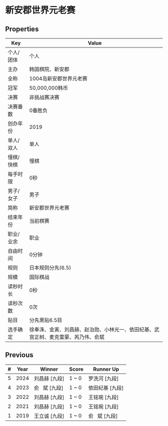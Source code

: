 # 新安郡世界元老赛

## Properties

| Key | Value |
| --- | ----- |
| 个人/团体 | 个人 |
| 主办 | 韩国棋院、新安郡 |
| 全称 | 1004岛新安郡世界元老赛 |
| 冠军 | 50,000,000韩币 |
| 决赛 | 非挑战赛决赛 |
| 决赛番数 | 0番胜负 |
| 创办年份 | 2019 |
| 单人/双人 | 单人 |
| 慢棋/快棋 | 慢棋 |
| 每手时限 | 0秒 |
| 男子/女子 | 男子 |
| 简称 | 新安郡世界元老赛 |
| 结束年份 | 当前棋赛 |
| 职业/业余 | 职业 |
| 自由时间 | 0分钟 |
| 规则 | 日本规则分先(6.5) |
| 规模 | 国际棋战 |
| 读秒时长 | 0秒 |
| 读秒次数 | 0次 |
| 贴目 | 分先黑贴6.5目 |
| 选手确定 | 徐奉洙、金寅、刘昌赫、赵治勋、小林光一、依田纪基、武宫正树、麦克雷蒙、芮乃伟、俞斌 |

## Previous

| # | Year | Winner | Score | Runner Up |
| --- | --- | --- | --- | --- |
| 5 | 2024 | 刘昌赫 [九段] | 1 ~ 0 | 罗洗河 [九段] |
| 4 | 2023 | 俞   斌 [九段] | 1 ~ 0 | 依田纪基 [九段] |
| 3 | 2022 | 刘昌赫 [九段] | 1 ~ 0 | 王铭琬 [九段] |
| 2 | 2021 | 刘昌赫 [九段] | 1 ~ 0 | 王铭琬 [九段] |
| 1 | 2019 | 王立诚 [九段] | 1 ~ 0 | 俞   斌 [九段] |

